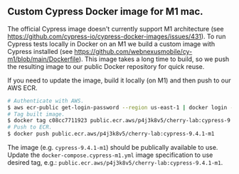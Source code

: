 ## Custom Cypress Docker image for M1 mac.

The official Cypress image doesn't currently support M1 architecture (see https://github.com/cypress-io/cypress-docker-images/issues/431). To run Cypress tests locally in Docker on an M1 we build a custom image with Cypress installed (see https://github.com/webnexusmobile/cy-m1/blob/main/Dockerfile). This image takes a long time to build, so we push the resulting image to our public Docker repository for quick reuse.

If you need to update the image, build it locally (on M1) and then push to our AWS ECR.

```bash
# Authenticate with AWS.
$ aws ecr-public get-login-password --region us-east-1 | docker login --username AWS --password-stdin public.ecr.aws/p4j3k8v5
# Tag built image.
$ docker tag c08cc7711923 public.ecr.aws/p4j3k8v5/cherry-lab:cypress-9.4.1-m1
# Push to ECR.
$ docker push public.ecr.aws/p4j3k8v5/cherry-lab:cypress-9.4.1-m1
```

The image (e.g. `cypress-9.4.1-m1`) should be publically available to use. Update the `docker-compose.cypress-m1.yml` image specification to use desired tag, e.g.: `public.ecr.aws/p4j3k8v5/cherry-lab:cypress-9.4.1-m1`.
